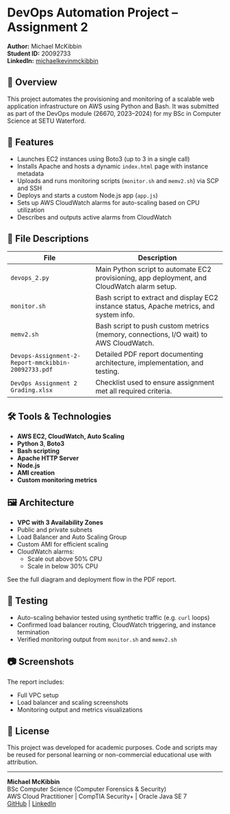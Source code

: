 # DevOps Automation Project – Assignment 2

**Author:** Michael McKibbin  
**Student ID:** 20092733  
**LinkedIn:** [michaelkevinmckibbin](https://www.linkedin.com/in/michaelkevinmckibbin)

## 📘 Overview

This project automates the provisioning and monitoring of a scalable web application infrastructure on AWS using Python and Bash. It was submitted as part of the DevOps module (26670, 2023–2024) for my BSc in Computer Science at SETU Waterford.

## 🚀 Features

- Launches EC2 instances using Boto3 (up to 3 in a single call)
- Installs Apache and hosts a dynamic `index.html` page with instance metadata
- Uploads and runs monitoring scripts (`monitor.sh` and `memv2.sh`) via SCP and SSH
- Deploys and starts a custom Node.js app (`app.js`)
- Sets up AWS CloudWatch alarms for auto-scaling based on CPU utilization
- Describes and outputs active alarms from CloudWatch

## 📁 File Descriptions

| File | Description |
|------|-------------|
| `devops_2.py` | Main Python script to automate EC2 provisioning, app deployment, and CloudWatch alarm setup. |
| `monitor.sh` | Bash script to extract and display EC2 instance status, Apache metrics, and system info. |
| `memv2.sh` | Bash script to push custom metrics (memory, connections, I/O wait) to AWS CloudWatch. |
| `Devops-Assignment-2-Report-mmckibbin-20092733.pdf` | Detailed PDF report documenting architecture, implementation, and testing. |
| `DevOps Assignment 2 Grading.xlsx` | Checklist used to ensure assignment met all required criteria. |

## 🛠️ Tools & Technologies

- **AWS EC2, CloudWatch, Auto Scaling**
- **Python 3**, **Boto3**
- **Bash scripting**
- **Apache HTTP Server**
- **Node.js**
- **AMI creation**
- **Custom monitoring metrics**

## 🖼️ Architecture

- **VPC with 3 Availability Zones**
- Public and private subnets
- Load Balancer and Auto Scaling Group
- Custom AMI for efficient scaling
- CloudWatch alarms: 
  - Scale out above 50% CPU
  - Scale in below 30% CPU

See the full diagram and deployment flow in the PDF report.

## 🧪 Testing

- Auto-scaling behavior tested using synthetic traffic (e.g. `curl` loops)
- Confirmed load balancer routing, CloudWatch triggering, and instance termination
- Verified monitoring output from `monitor.sh` and `memv2.sh`

## 📷 Screenshots

The report includes:
- Full VPC setup
- Load balancer and scaling screenshots
- Monitoring output and metrics visualizations

## 📜 License

This project was developed for academic purposes. Code and scripts may be reused for personal learning or non-commercial educational use with attribution.

---

**Michael McKibbin**  
BSc Computer Science (Computer Forensics & Security)  
AWS Cloud Practitioner | CompTIA Security+ | Oracle Java SE 7  
[GitHub](https://github.com/MichaelMcKibbin) | [LinkedIn](https://linkedin.com/in/michaelkevinmckibbin)
